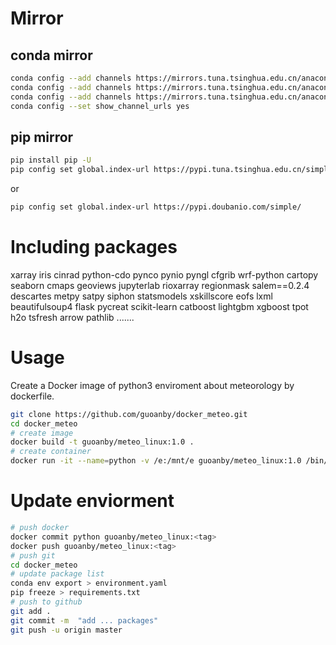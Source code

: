 # Mirror
## conda mirror  
```bash
conda config --add channels https://mirrors.tuna.tsinghua.edu.cn/anaconda/pkgs/free/  
conda config --add channels https://mirrors.tuna.tsinghua.edu.cn/anaconda/pkgs/main/  
conda config --add channels https://mirrors.tuna.tsinghua.edu.cn/anaconda/cloud/conda-forge/  
conda config --set show_channel_urls yes
```

## pip mirror  
```bash
pip install pip -U
pip config set global.index-url https://pypi.tuna.tsinghua.edu.cn/simple
```
or
```bash
pip config set global.index-url https://pypi.doubanio.com/simple/
```

# Including packages   
xarray iris cinrad python-cdo pynco pynio pyngl cfgrib wrf-python cartopy seaborn cmaps geoviews jupyterlab rioxarray regionmask salem==0.2.4 descartes metpy satpy siphon statsmodels xskillscore eofs lxml beautifulsoup4 flask pycreat scikit-learn catboost lightgbm xgboost tpot h2o tsfresh arrow pathlib .......

# Usage  
Create a Docker image of python3 enviroment about meteorology by dockerfile.  
```bash
git clone https://github.com/guoanby/docker_meteo.git
cd docker_meteo
# create image
docker build -t guoanby/meteo_linux:1.0 .
# create container
docker run -it --name=python -v /e:/mnt/e guoanby/meteo_linux:1.0 /bin/bash
```

# Update enviorment
```bash
# push docker
docker commit python guoanby/meteo_linux:<tag>
docker push guoanby/meteo_linux:<tag>
# push git
cd docker_meteo
# update package list
conda env export > environment.yaml
pip freeze > requirements.txt
# push to github
git add . 
git commit -m  "add ... packages"
git push -u origin master
```